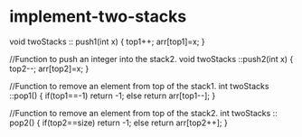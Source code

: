 # implement-two-stacks
void twoStacks :: push1(int x)
{
    top1++;
    arr[top1]=x;
}

//Function to push an integer into the stack2.
void twoStacks ::push2(int x)
{
      top2--;
      arr[top2]=x;
}
   
//Function to remove an element from top of the stack1.
int twoStacks ::pop1()
{
    if(top1==-1)
    return -1;
    else 
    return arr[top1--];
}

//Function to remove an element from top of the stack2.
int twoStacks :: pop2()
{
      if(top2==size)
      return -1;
      else
      return arr[top2++];
}
